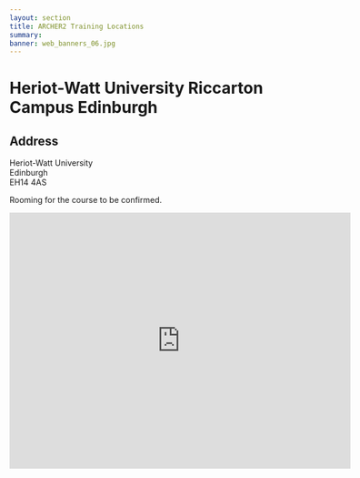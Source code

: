 ```yaml
---
layout: section
title: ARCHER2 Training Locations
summary: 
banner: web_banners_06.jpg
---
```


# Heriot-Watt University Riccarton Campus Edinburgh




## Address

Heriot-Watt University<br>
Edinburgh<br>
EH14 4AS

Rooming for the course to be confirmed.

<iframe src="https://www.google.com/maps/embed?pb=!1m18!1m12!1m3!1d8945.440851635045!2d-3.330155954313718!3d55.908454289523014!2m3!1f0!2f0!3f0!3m2!1i1024!2i768!4f13.1!3m3!1m2!1s0x4887c46b12f63521%3A0x559e09cdb8e5270a!2sCurrie%20EH14%204AS!5e0!3m2!1sen!2suk!4v1643726480919!5m2!1sen!2suk" width="600" height="450" style="border:0;" allowfullscreen="" loading="lazy"></iframe>
